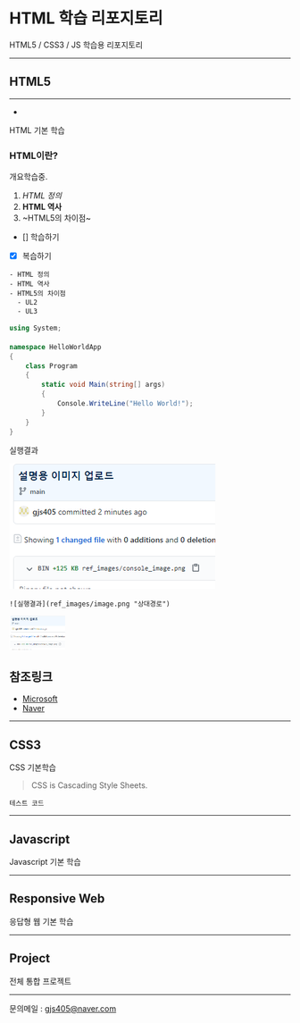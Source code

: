 # HTML 학습 리포지토리
HTML5 / CSS3 / JS 학습용 리포지토리


-----------------

## HTML5
----------------
-
HTML 기본 학습

### HTML이란?
개요학습중.
1. *HTML 정의*
2. **HTML 역사**
3. ~HTML5의 차이점~

- [] 학습하기
- [x] 복습하기
~~~
- HTML 정의
- HTML 역사
- HTML5의 차이점
  - UL2
  - UL3
~~~

```csharp
using System;

namespace HelloWorldApp
{
    class Program
    {
        static void Main(string[] args)
        {
            Console.WriteLine("Hello World!");
        }
    }
}
```
실행결과

![실행결과](https://github.com/gjs405/StudyHtml/blob/main/ref_images/image.png "절대경로")

```
![실행결과](ref_images/image.png "상대경로")
```

<img src="ref_images/image.png" width="100" title="절대경로" alt="실행결과" />


참조링크
-----
- [Microsoft](https://www.microsoft.com)
- [Naver](https://www.naver.com)
-------------
## CSS3
CSS 기본학습

> CSS is Cascading Style Sheets.

`테스트 코드`

-------------
## Javascript
Javascript 기본 학습

----------------
## Responsive Web
응답형 웹 기본 학습

---------------------
## Project
전체 통합 프로젝트

------------------------
문의메일 : <gjs405@naver.com>
